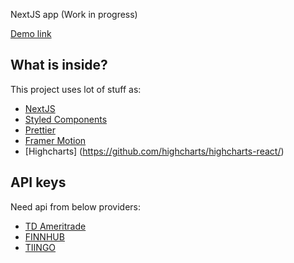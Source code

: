 NextJS app (Work in progress)

[Demo link](https://nextjs-app.tchmhkg.vercel.app)

## What is inside?

This project uses lot of stuff as:

- [NextJS](https://nextjs.org/)
- [Styled Components](https://styled-components.com/)
- [Prettier](https://prettier.io/)
- [Framer Motion](https://www.framer.com/motion/)
- [Highcharts] (https://github.com/highcharts/highcharts-react/)

## API keys

Need api from below providers:
- [TD Ameritrade](https://developer.tdameritrade.com/)
- [FINNHUB](https://finnhub.io/)
- [TIINGO](https://api.tiingo.com/)
